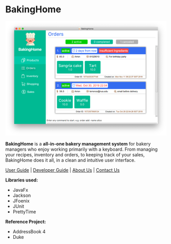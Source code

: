 # BakingHome

![Ui](https://github.com/AY1920S1-CS2113T-T12-3/main/blob/master/docs/images/Ui.png)

**BakingHome** is a **all-in-one bakery management system** for bakery managers who enjoy working primarily with a keyboard. From managing your recipes, inventory and orders, to keeping track of your sales, BakingHome does it all, in a clean and intuitive user interface. 

[User Guide](UserGuide.md) | [Developer Guide](DeveloperGuide.adoc) | [About Us](AboutUs.adoc) | [Contact Us](ContactUs.adoc)



**Libraries used:**
- JavaFx
- Jackson
- JFoenix
- JUnit
- PrettyTime

**Reference Project:**
- AddressBook 4
- Duke
